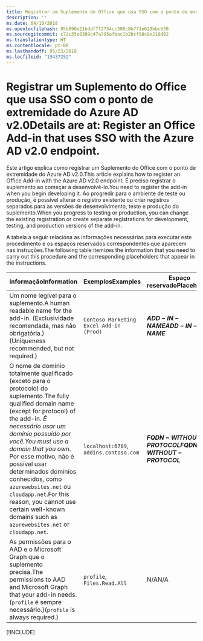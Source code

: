 ```yaml
---
title: Registrar um Suplemento do Office que usa SSO com o ponto de extremidade do Azure AD v2.0
description: ''
ms.date: 04/10/2018
ms.openlocfilehash: 95b690e21bddf7f2754cc308c8b771e629bbc630
ms.sourcegitcommit: c72c35e8389c47a795afbac1b2bcf98c8e216d82
ms.translationtype: HT
ms.contentlocale: pt-BR
ms.lasthandoff: 05/23/2018
ms.locfileid: "19437252"
---
```

# <a name="register-an-office-add-in-that-uses-sso-with-the-azure-ad-v20-endpoint"></a><span data-ttu-id="8ee57-102">Registrar um Suplemento do Office que usa SSO com o ponto de extremidade do Azure AD v2.0</span><span class="sxs-lookup"><span data-stu-id="8ee57-102">Details are at: Register an Office Add-in that uses SSO with the Azure AD v2.0 endpoint.</span></span>

<span data-ttu-id="8ee57-103">Este artigo explica como registrar um Suplemento do Office com o ponto de extremidade do Azure AD v2.0.</span><span class="sxs-lookup"><span data-stu-id="8ee57-103">This article explains how to register an Office Add-in with the Azure AD v2.0 endpoint.</span></span> <span data-ttu-id="8ee57-104">É preciso registrar o suplemento ao começar a desenvolvê-lo.</span><span class="sxs-lookup"><span data-stu-id="8ee57-104">You need to register the add-in when you begin developing it.</span></span> <span data-ttu-id="8ee57-105">Ao progredir para o ambiente de teste ou produção, é possível alterar o registro existente ou criar registros separados para as versões de desenvolvimento, teste e produção do suplemento.</span><span class="sxs-lookup"><span data-stu-id="8ee57-105">When you progress to testing or production, you can change the existing registration or create separate registrations for development, testing, and production versions of the add-in.</span></span> 

<span data-ttu-id="8ee57-106">A tabela a seguir relaciona as informações necessárias para executar este procedimento e os espaços reservados correspondentes que aparecem nas instruções.</span><span class="sxs-lookup"><span data-stu-id="8ee57-106">The following table itemizes the information that you need to carry out this procedure and the corresponding placeholders that appear in the instructions.</span></span> 

|<span data-ttu-id="8ee57-107">Informação</span><span class="sxs-lookup"><span data-stu-id="8ee57-107">Information</span></span>  |<span data-ttu-id="8ee57-108">Exemplos</span><span class="sxs-lookup"><span data-stu-id="8ee57-108">Examples</span></span>  |<span data-ttu-id="8ee57-109">Espaço reservado</span><span class="sxs-lookup"><span data-stu-id="8ee57-109">Placeholder</span></span>  |
|---------|---------|---------|
|<span data-ttu-id="8ee57-110">Um nome legível para o suplemento.</span><span class="sxs-lookup"><span data-stu-id="8ee57-110">A human readable name for the add-in.</span></span> <span data-ttu-id="8ee57-111">(Exclusividade recomendada, mas não obrigatória.)</span><span class="sxs-lookup"><span data-stu-id="8ee57-111">(Uniqueness recommended, but not required.)</span></span>    |`Contoso Marketing Excel Add-in (Prod)`        |<span data-ttu-id="8ee57-112">**$ADD-IN-NAME$**</span><span class="sxs-lookup"><span data-stu-id="8ee57-112">**$ADD-IN-NAME$**</span></span>         |
|<span data-ttu-id="8ee57-113">O nome de domínio totalmente qualificado (exceto para o protocolo) do suplemento.</span><span class="sxs-lookup"><span data-stu-id="8ee57-113">The fully qualified domain name (except for protocol) of the add-in.</span></span> <span data-ttu-id="8ee57-114">*É necessário usar um domínio possuído por você.*</span><span class="sxs-lookup"><span data-stu-id="8ee57-114">*You must use a domain that you own.*</span></span> <span data-ttu-id="8ee57-115">Por esse motivo, não é possível usar determinados domínios conhecidos, como `azurewebsites.net` ou `cloudapp.net`.</span><span class="sxs-lookup"><span data-stu-id="8ee57-115">For this reason, you cannot use certain well-known domains such as `azurewebsites.net` or `cloudapp.net`.</span></span>   |<span data-ttu-id="8ee57-116">`localhost:6789`, `addins.contoso.com`</span><span class="sxs-lookup"><span data-stu-id="8ee57-116"></span></span>         |<span data-ttu-id="8ee57-117">**$FQDN-WITHOUT-PROTOCOL$**</span><span class="sxs-lookup"><span data-stu-id="8ee57-117">**$FQDN-WITHOUT-PROTOCOL$**</span></span>         |
|<span data-ttu-id="8ee57-118">As permissões para o AAD e o Microsoft Graph que o suplemento precisa.</span><span class="sxs-lookup"><span data-stu-id="8ee57-118">The permissions to AAD and Microsoft Graph that your add-in needs.</span></span> <span data-ttu-id="8ee57-119">(`profile` é sempre necessário.)</span><span class="sxs-lookup"><span data-stu-id="8ee57-119">(`profile` is always required.)</span></span>    |<span data-ttu-id="8ee57-120">`profile`, `Files.Read.All`</span><span class="sxs-lookup"><span data-stu-id="8ee57-120"></span></span>         |<span data-ttu-id="8ee57-121">N/A</span><span class="sxs-lookup"><span data-stu-id="8ee57-121">N/A</span></span>         |

[!INCLUDE[](../includes/register-sso-add-in-aad-v2-include.md)]